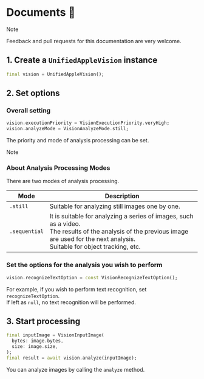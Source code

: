 # Documents 📘

> [!NOTE]
> Feedback and pull requests for this documentation are very welcome.

## 1. Create a `UnifiedAppleVision` instance
```dart
final vision = UnifiedAppleVision();
```

## 2. Set options

### Overall setting

```dart
vision.executionPriority = VisionExecutionPriority.veryHigh;
vision.analyzeMode = VisionAnalyzeMode.still;
```
The priority and mode of analysis processing can be set.

> [!NOTE]
> ### About Analysis Processing Modes
>
> There are two modes of analysis processing.
>
> | Mode | Description |
> |------|-------------|
> | `.still` | Suitable for analyzing still images one by one. |
> | `.sequential` | It is suitable for analyzing a series of images, such as a video.<br>The results of the analysis of the previous image are used for the next analysis.<br>Suitable for object tracking, etc. |

### Set the options for the analysis you wish to perform

```dart
vision.recognizeTextOption = const VisionRecognizeTextOption();
```

For example, if you wish to perform text recognition, set `recognizeTextOption`.  
If left as `null`, no text recognition will be performed.

## 3. Start processing

```dart
final inputImage = VisionInputImage(
  bytes: image.bytes,
  size: image.size,
);
final result = await vision.analyze(inputImage);
```

You can analyze images by calling the `analyze` method.